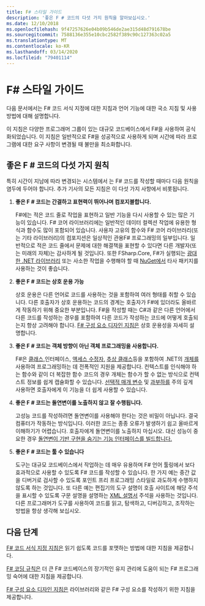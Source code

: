 ```yaml
---
title: F# 스타일 가이드
description: '좋은 F # 코드의 다섯 가지 원칙을 알아보십시오.'
ms.date: 12/10/2018
ms.openlocfilehash: 9f47257626e04b09b546de2ae315d48d791678be
ms.sourcegitcommit: 7588136e355e10cbc2582f389c90c127363c02a5
ms.translationtype: MT
ms.contentlocale: ko-KR
ms.lasthandoff: 03/14/2020
ms.locfileid: "79401114"
---
```

# <a name="f-style-guide"></a>F# 스타일 가이드

다음 문서에서는 F# 코드 서식 지정에 대한 지침과 언어 기능에 대한 국소 지침 및 사용 방법에 대해 설명합니다.

이 지침은 다양한 프로그래머 그룹이 있는 대규모 코드베이스에서 F#을 사용하여 공식화되었습니다. 이 지침은 일반적으로 F#을 성공적으로 사용하게 되며 시간에 따라 프로그램에 대한 요구 사항이 변경될 때 불만을 최소화합니다.

## <a name="five-principles-of-good-f-code"></a>좋은 F # 코드의 다섯 가지 원칙

특히 시간이 지남에 따라 변경되는 시스템에서 는 F# 코드를 작성할 때마다 다음 원칙을 염두에 두어야 합니다. 추가 기사의 모든 지침은 이 다섯 가지 사항에서 비롯됩니다.

1. **좋은 F # 코드는 간결하고 표현력이 뛰어나며 컴포지블합니다.**

    F#에는 적은 코드 줄로 작업을 표현하고 일반 기능을 다시 사용할 수 있는 많은 기능이 있습니다. F# 코어 라이브러리에는 일반적인 데이터 컬렉션 작업에 유용한 형식과 함수도 많이 포함되어 있습니다. 사용자 고유의 함수와 F# 코어 라이브러리(또는 기타 라이브러리)의 컴포지션은 일상적인 관용F# 프로그래밍의 일부입니다. 일반적으로 적은 코드 줄에서 문제에 대한 해결책을 표현할 수 있다면 다른 개발자(또는 미래의 자체)는 감사하게 될 것입니다. 또한 FSharp.Core, F#가 실행되는 [광대 한 .NET 라이브러리](../../../api/index.md) 또는 사소한 작업을 수행해야 할 때 [NuGet에서](https://www.nuget.org/) 타사 패키지를 사용하는 것이 좋습니다.

2. **좋은 F # 코드는 상호 운용 가능**

    상호 운용은 다른 언어로 코드를 사용하는 것을 포함하여 여러 형태를 취할 수 있습니다. 다른 호출자가 상호 운용하는 코드의 경계는 호출자가 F#에 있더라도 올바르게 작동하기 위해 중요한 부분입니다. F#을 작성할 때는 C#과 같은 다른 언어에서 다른 코드를 작성하는 경우를 포함하여 다른 코드가 작성하는 코드에 어떻게 호출되는지 항상 고려해야 합니다. [F# 구성 요소 디자인 지침은](component-design-guidelines.md) 상호 운용성을 자세히 설명합니다.

3. **좋은 F # 코드는 객체 방향이 아닌 객체 프로그래밍을 사용합니다.**

    F#은 [클래스,](../language-reference/classes.md)인터페이스, [액세스 수정자,](../language-reference/access-control.md) [추상 클래스](../language-reference/abstract-classes.md)등을 포함하여 .NET의 [개체를](../language-reference/interfaces.md)사용하여 프로그래밍하는 데 전폭적인 지원을 제공합니다. 컨텍스트를 인식해야 하는 함수와 같이 더 복잡한 함수 코드의 경우 개체는 함수가 할 수 없는 방식으로 컨텍스트 정보를 쉽게 캡슐화할 수 있습니다. [선택적 매개 변수](../language-reference/members/methods.md#optional-arguments) 및 [과부하를](../language-reference/members/methods.md#overloaded-methods) 주의 깊게 사용하면 호출자에게 이 기능을 더 쉽게 사용할 수 있습니다.

4. **좋은 F # 코드는 돌연변이를 노출하지 않고 잘 수행됩니다.**

    고성능 코드를 작성하려면 돌연변이를 사용해야 한다는 것은 비밀이 아닙니다. 결국 컴퓨터가 작동하는 방식입니다. 이러한 코드는 종종 오류가 발생하기 쉽고 올바르게 이해하기가 어렵습니다. 호출자에게 돌연변이를 노출하지 마십시오. 대신 성능이 중요한 경우 [돌연변이 기반 구현을 숨기는 기능 인터페이스를 빌드합니다.](conventions.md#performance)

5. **좋은 F # 코드는 툴 수 있습니다**

    도구는 대규모 코드베이스에서 작업하는 데 매우 유용하며 F# 언어 툴링에서 보다 효과적으로 사용할 수 있도록 F# 코드를 작성할 수 있습니다. 한 가지 예는 중간 값을 디버거로 검사할 수 있도록 포인트 프리 프로그래밍 스타일로 과도하게 수행하지 않도록 하는 것입니다. 또 다른 예는 편집기의 도구 설명이 호출 사이트에 해당 주석을 표시할 수 있도록 구문 설명을 설명하는 [XML 설명서](../language-reference/xml-documentation.md) 주석을 사용하는 것입니다. 다른 프로그래머가 도구를 사용하여 코드를 읽고, 탐색하고, 디버깅하고, 조작하는 방법을 항상 생각해 보십시오.

## <a name="next-steps"></a>다음 단계

[F# 코드 서식 지정 지침은](formatting.md) 읽기 쉽도록 코드를 포맷하는 방법에 대한 지침을 제공합니다.

[F# 코딩 규칙은](conventions.md) 더 큰 F# 코드베이스의 장기적인 유지 관리에 도움이 되는 F# 프로그래밍 숙어에 대한 지침을 제공합니다.

[F# 구성 요소 디자인 지침은](component-design-guidelines.md) 라이브러리와 같은 F# 구성 요소를 작성하기 위한 지침을 제공합니다.
